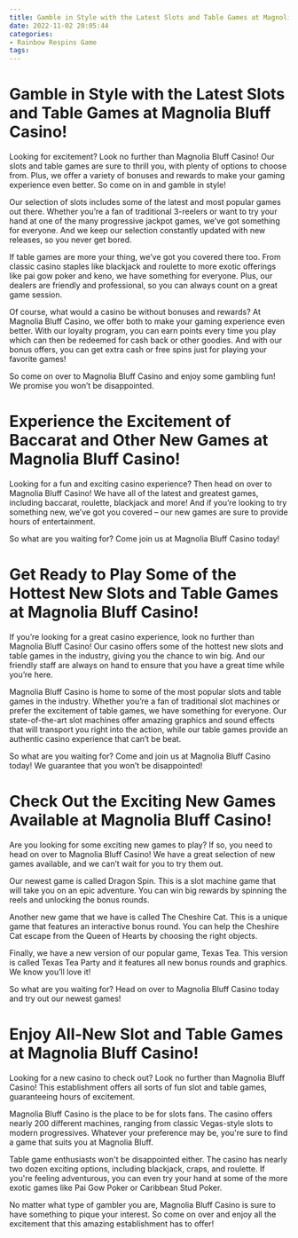 ```yaml
---
title: Gamble in Style with the Latest Slots and Table Games at Magnolia Bluff Casino!
date: 2022-11-02 20:05:44
categories:
- Rainbow Respins Game
tags:
---
```



#  Gamble in Style with the Latest Slots and Table Games at Magnolia Bluff Casino!

Looking for excitement? Look no further than Magnolia Bluff Casino! Our slots and table games are sure to thrill you, with plenty of options to choose from. Plus, we offer a variety of bonuses and rewards to make your gaming experience even better. So come on in and gamble in style!

Our selection of slots includes some of the latest and most popular games out there. Whether you’re a fan of traditional 3-reelers or want to try your hand at one of the many progressive jackpot games, we’ve got something for everyone. And we keep our selection constantly updated with new releases, so you never get bored.

If table games are more your thing, we’ve got you covered there too. From classic casino staples like blackjack and roulette to more exotic offerings like pai gow poker and keno, we have something for everyone. Plus, our dealers are friendly and professional, so you can always count on a great game session.

Of course, what would a casino be without bonuses and rewards? At Magnolia Bluff Casino, we offer both to make your gaming experience even better. With our loyalty program, you can earn points every time you play which can then be redeemed for cash back or other goodies. And with our bonus offers, you can get extra cash or free spins just for playing your favorite games!

So come on over to Magnolia Bluff Casino and enjoy some gambling fun! We promise you won’t be disappointed.

#  Experience the Excitement of Baccarat and Other New Games at Magnolia Bluff Casino!

Looking for a fun and exciting casino experience? Then head on over to Magnolia Bluff Casino! We have all of the latest and greatest games, including baccarat, roulette, blackjack and more! And if you’re looking to try something new, we’ve got you covered – our new games are sure to provide hours of entertainment.

So what are you waiting for? Come join us at Magnolia Bluff Casino today!

#  Get Ready to Play Some of the Hottest New Slots and Table Games at Magnolia Bluff Casino!

If you’re looking for a great casino experience, look no further than Magnolia Bluff Casino! Our casino offers some of the hottest new slots and table games in the industry, giving you the chance to win big. And our friendly staff are always on hand to ensure that you have a great time while you’re here.

Magnolia Bluff Casino is home to some of the most popular slots and table games in the industry. Whether you’re a fan of traditional slot machines or prefer the excitement of table games, we have something for everyone. Our state-of-the-art slot machines offer amazing graphics and sound effects that will transport you right into the action, while our table games provide an authentic casino experience that can’t be beat.

So what are you waiting for? Come and join us at Magnolia Bluff Casino today! We guarantee that you won’t be disappointed!

#  Check Out the Exciting New Games Available at Magnolia Bluff Casino!

Are you looking for some exciting new games to play? If so, you need to head on over to Magnolia Bluff Casino! We have a great selection of new games available, and we can’t wait for you to try them out.

Our newest game is called Dragon Spin. This is a slot machine game that will take you on an epic adventure. You can win big rewards by spinning the reels and unlocking the bonus rounds.

Another new game that we have is called The Cheshire Cat. This is a unique game that features an interactive bonus round. You can help the Cheshire Cat escape from the Queen of Hearts by choosing the right objects.

Finally, we have a new version of our popular game, Texas Tea. This version is called Texas Tea Party and it features all new bonus rounds and graphics. We know you’ll love it!

So what are you waiting for? Head on over to Magnolia Bluff Casino today and try out our newest games!

#  Enjoy All-New Slot and Table Games at Magnolia Bluff Casino!

Looking for a new casino to check out? Look no further than Magnolia Bluff Casino! This establishment offers all sorts of fun slot and table games, guaranteeing hours of excitement.

Magnolia Bluff Casino is the place to be for slots fans. The casino offers nearly 200 different machines, ranging from classic Vegas-style slots to modern progressives. Whatever your preference may be, you're sure to find a game that suits you at Magnolia Bluff.

Table game enthusiasts won't be disappointed either. The casino has nearly two dozen exciting options, including blackjack, craps, and roulette. If you're feeling adventurous, you can even try your hand at some of the more exotic games like Pai Gow Poker or Caribbean Stud Poker.

No matter what type of gambler you are, Magnolia Bluff Casino is sure to have something to pique your interest. So come on over and enjoy all the excitement that this amazing establishment has to offer!